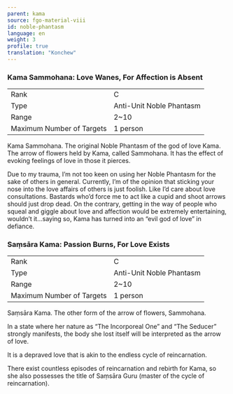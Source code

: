 ```yaml
---
parent: kama
source: fgo-material-viii
id: noble-phantasm
language: en
weight: 3
profile: true
translation: "Konchew"
---
```


### Kama Sammohana: Love Wanes, For Affection is Absent

<table>
  <tr><td>Rank</td><td>C</td></tr>
  <tr><td>Type</td><td>Anti-Unit Noble Phantasm</td></tr>
  <tr><td>Range</td><td>2~10</td></tr>
  <tr><td>Maximum Number of Targets</td><td>1 person</td></tr>
</table>

Kama Sammohana.
The original Noble Phantasm of the god of love Kama.
The arrow of flowers held by Kama, called Sammohana.
It has the effect of evoking feelings of love in those it pierces.
 
Due to my trauma, I’m not too keen on using her Noble Phantasm for the sake of others in general.
Currently, I’m of the opinion that sticking your nose into the love affairs of others is just foolish.
Like I’d care about love consultations. Bastards who’d force me to act like a cupid and shoot arrows should just drop dead. On the contrary, getting in the way of people who squeal and giggle about love and affection would be extremely entertaining, wouldn’t it…saying so, Kama has turned into an “evil god of love” in defiance.

### Saṃsāra Kama: Passion Burns, For Love Exists

<table>
  <tr><td>Rank</td><td>C</td></tr>
  <tr><td>Type</td><td>Anti-Unit Noble Phantasm</td></tr>
  <tr><td>Range</td><td>2~10</td></tr>
  <tr><td>Maximum Number of Targets</td><td>1 person</td></tr>
</table>

Saṃsāra Kama.
The other form of the arrow of flowers, Sammohana.

In a state where her nature as “The Incorporeal One” and “The Seducer” strongly manifests, the body she lost itself will be interpreted as the arrow of love.

It is a depraved love that is akin to the endless cycle of reincarnation.

There exist countless episodes of reincarnation and rebirth for Kama, so she also possesses the title of Saṃsāra​ Guru (master of the cycle of reincarnation).
